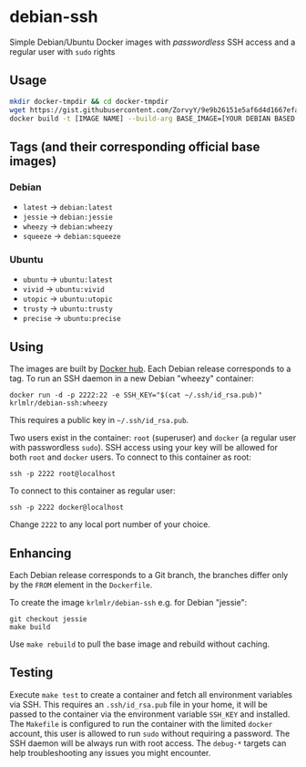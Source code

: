 debian-ssh
==========

Simple Debian/Ubuntu Docker images with *passwordless* SSH access and a regular user
with `sudo` rights

Usage
--------------

```sh
mkdir docker-tmpdir && cd docker-tmpdir
wget https://gist.githubusercontent.com/ZorvyY/9e9b26151e5af6d4d1667efabd4983eb/raw/f756acb7294116dd90eb937304a4bd260f2f1266/Dockerfile
docker build -t [IMAGE NAME] --build-arg BASE_IMAGE=[YOUR DEBIAN BASED IMAGE] .
```

Tags (and their corresponding official base images)
----



### Debian

- `latest` -> `debian:latest`
- `jessie` -> `debian:jessie`
- `wheezy` -> `debian:wheezy`
- `squeeze` -> `debian:squeeze`

### Ubuntu

- `ubuntu` -> `ubuntu:latest`
- `vivid` -> `ubuntu:vivid`
- `utopic` -> `ubuntu:utopic`
- `trusty` -> `ubuntu:trusty`
- `precise` -> `ubuntu:precise`


Using
-----

The images are built by [Docker hub](https://registry.hub.docker.com/u/krlmlr/debian-ssh/).
Each Debian release corresponds to a tag.  To run an SSH daemon in a new Debian "wheezy"
container:

    docker run -d -p 2222:22 -e SSH_KEY="$(cat ~/.ssh/id_rsa.pub)" krlmlr/debian-ssh:wheezy

This requires a public key in `~/.ssh/id_rsa.pub`.

Two users exist in the container: `root` (superuser) and `docker` (a regular user
with passwordless `sudo`). SSH access using your key will be allowed for both
`root` and `docker` users.
To connect to this container as root:

    ssh -p 2222 root@localhost

To connect to this container as regular user:

    ssh -p 2222 docker@localhost

Change `2222` to any local port number of your choice.


Enhancing
---------

Each Debian release corresponds to a Git branch, the branches differ only by
the `FROM` element in the `Dockerfile`.

To create the image `krlmlr/debian-ssh` e.g. for Debian "jessie":

    git checkout jessie
    make build

Use `make rebuild` to pull the base image and rebuild without caching.


Testing
-------

Execute `make test` to create a container and fetch all environment variables
via SSH.  This requires an `.ssh/id_rsa.pub` file in your home, it will be
passed to the container via the environment variable `SSH_KEY` and installed.
The `Makefile` is configured to run the container with the limited `docker`
account, this user is allowed to run `sudo` without requiring a password.
The SSH daemon will be always run with root access.  The `debug-*` targets
can help troubleshooting any issues you might encounter.
